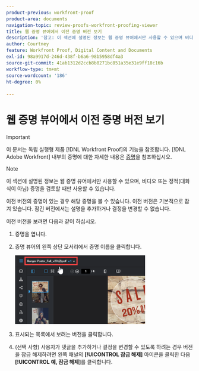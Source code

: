 ```yaml
---
product-previous: workfront-proof
product-area: documents
navigation-topic: review-proofs-workfront-proofing-viewer
title: 웹 증명 뷰어에서 이전 증명 버전 보기
description: '참고: 이 섹션에 설명된 정보는 웹 증명 뷰어에서만 사용할 수 있으며 비디오 또는 정적(대화식이 아님) 증명을 검토할 때만 사용할 수 있습니다.'
author: Courtney
feature: Workfront Proof, Digital Content and Documents
exl-id: 98a9917d-246d-438f-b6a6-98b5958df4a3
source-git-commit: 41ab1312d2ccb8b8271bc851a35e31e9ff18c16b
workflow-type: tm+mt
source-wordcount: '186'
ht-degree: 0%

---
```


# 웹 증명 뷰어에서 이전 증명 버전 보기

>[!IMPORTANT]
>
>이 문서는 독립 실행형 제품 [!DNL Workfront Proof]의 기능을 참조합니다. [!DNL Adobe Workfront] 내부의 증명에 대한 자세한 내용은 [증명](../../../review-and-approve-work/proofing/proofing.md)을 참조하십시오.

>[!NOTE]
>
>이 섹션에 설명된 정보는 웹 증명 뷰어에서만 사용할 수 있으며, 비디오 또는 정적(대화식이 아님) 증명을 검토할 때만 사용할 수 있습니다.

이전 버전의 증명이 있는 경우 해당 증명을 볼 수 있습니다. 이전 버전은 기본적으로 잠겨 있습니다. 잠긴 버전에서는 설명을 추가하거나 결정을 변경할 수 없습니다.

이전 버전을 보려면 다음과 같이 하십시오.

1. 증명을 엽니다.
1. 증명 뷰어의 왼쪽 상단 모서리에서 증명 이름을 클릭합니다.

   ![phq_viewer_version.png](assets/phq-viewer-version-350x184.png)

1. 표시되는 목록에서 보려는 버전을 클릭합니다.
1. (선택 사항) 사용자가 댓글을 추가하거나 결정을 변경할 수 있도록 하려는 경우 버전을 잠금 해제하려면 왼쪽 패널의 **[!UICONTROL 잠금 해제]** 아이콘을 클릭한 다음 **[!UICONTROL 예, 잠금 해제]**&#x200B;를 클릭합니다.

